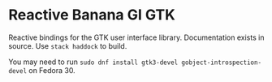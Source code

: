 # Reactive Banana GI GTK

Reactive bindings for the GTK user interface library.
Documentation exists in source. Use `stack haddock` to build.

You may need to run `sudo dnf install gtk3-devel gobject-introspection-devel` on Fedora 30.
